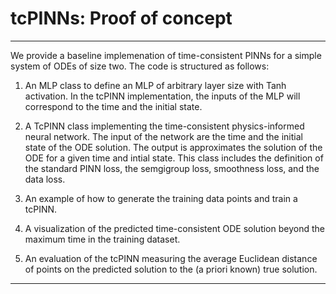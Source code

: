 # tcPINNs: Proof of concept

------------------------


We provide a baseline implemenation of time-consistent PINNs for a simple system of ODEs of size two. The code is structured as follows:

1) An MLP class to define an MLP of arbitrary layer size with Tanh activation. In the tcPINN implementation, the inputs of the MLP will correspond to the time and the initial state.

2) A TcPINN class implementing the time-consistent physics-informed neural network. The input of the network are the time and the initial state of the ODE solution. The output is approximates the solution of the ODE for a given time and intial state. This class includes the definition of the standard PINN loss, the semgigroup loss, smoothness loss, and the data loss.

3) An example of how to generate the training data points and train a tcPINN.

4) A visualization of the predicted time-consistent ODE solution beyond the maximum time in the training dataset.

5) An evaluation of the tcPINN measuring the average Euclidean distance of points on the predicted solution to the (a priori known) true solution.


-------------------------------------------
